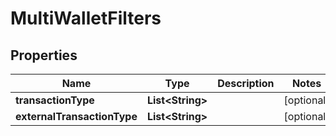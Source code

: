 
# MultiWalletFilters

## Properties
Name | Type | Description | Notes
------------ | ------------- | ------------- | -------------
**transactionType** | **List&lt;String&gt;** |  |  [optional]
**externalTransactionType** | **List&lt;String&gt;** |  |  [optional]



